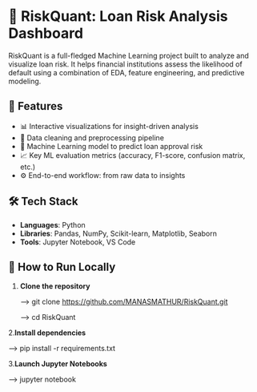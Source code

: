 # 🧠 RiskQuant: Loan Risk Analysis Dashboard

RiskQuant is a full-fledged Machine Learning project built to analyze and visualize loan risk. It helps financial institutions assess the likelihood of default using a combination of EDA, feature engineering, and predictive modeling.



## 📌 Features

- 📊 Interactive visualizations for insight-driven analysis
- 🧼 Data cleaning and preprocessing pipeline
- 🧠 Machine Learning model to predict loan approval risk
- 📈 Key ML evaluation metrics (accuracy, F1-score, confusion matrix, etc.)
- ⚙️ End-to-end workflow: from raw data to insights


## 🛠️ Tech Stack

- **Languages**: Python
- **Libraries**: Pandas, NumPy, Scikit-learn, Matplotlib, Seaborn
- **Tools**: Jupyter Notebook, VS Code



## 🚀 How to Run Locally

1. **Clone the repository**
   
   --> git clone https://github.com/MANASMATHUR/RiskQuant.git
   
   --> cd RiskQuant
   
2.**Install dependencies**

--> pip install -r requirements.txt

3.**Launch Jupyter Notebooks**

--> jupyter notebook
